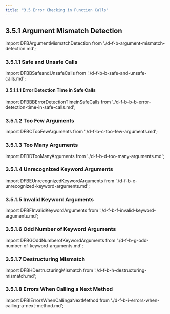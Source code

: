 ```yaml
---
title: "3.5 Error Checking in Function Calls"
---
```


## 3.5.1 Argument Mismatch Detection

import DFBArgumentMismatchDetection from './d-f-b-argument-mismatch-detection.md';
<DFBArgumentMismatchDetection />
### 3.5.1.1 Safe and Unsafe Calls

import DFBBSafeandUnsafeCalls from './d-f-b-b-safe-and-unsafe-calls.md';
<DFBBSafeandUnsafeCalls />
#### 3.5.1.1.1 Error Detection Time in Safe Calls

import DFBBBErrorDetectionTimeinSafeCalls from './d-f-b-b-b-error-detection-time-in-safe-calls.md';
<DFBBBErrorDetectionTimeinSafeCalls />
### 3.5.1.2 Too Few Arguments

import DFBCTooFewArguments from './d-f-b-c-too-few-arguments.md';
<DFBCTooFewArguments />
### 3.5.1.3 Too Many Arguments

import DFBDTooManyArguments from './d-f-b-d-too-many-arguments.md';
<DFBDTooManyArguments />
### 3.5.1.4 Unrecognized Keyword Arguments

import DFBEUnrecognizedKeywordArguments from './d-f-b-e-unrecognized-keyword-arguments.md';
<DFBEUnrecognizedKeywordArguments />
### 3.5.1.5 Invalid Keyword Arguments

import DFBFInvalidKeywordArguments from './d-f-b-f-invalid-keyword-arguments.md';
<DFBFInvalidKeywordArguments />
### 3.5.1.6 Odd Number of Keyword Arguments

import DFBGOddNumberofKeywordArguments from './d-f-b-g-odd-number-of-keyword-arguments.md';
<DFBGOddNumberofKeywordArguments />
### 3.5.1.7 Destructuring Mismatch

import DFBHDestructuringMismatch from './d-f-b-h-destructuring-mismatch.md';
<DFBHDestructuringMismatch />
### 3.5.1.8 Errors When Calling a Next Method

import DFBIErrorsWhenCallingaNextMethod from './d-f-b-i-errors-when-calling-a-next-method.md';
<DFBIErrorsWhenCallingaNextMethod />

